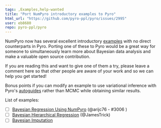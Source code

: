 ```yaml
---
tags: ,Examples,help-wanted
title: "Port NumPyro introductory examples to Pyro"
html_url: "https://github.com/pyro-ppl/pyro/issues/2995"
user: eb8680
repo: pyro-ppl/pyro
---
```


NumPyro now has several excellent introductory [examples](http://num.pyro.ai/en/stable/) with no direct counterparts in Pyro. Porting one of these to Pyro would be a great way for someone to simultaneously learn more about Bayesian data analysis and make a valuable open source contribution.

If you are reading this and want to give one of them a try, please leave a comment here so that other people are aware of your work and so we can help you get started!

Bonus points if you can modify an example to use variational inference with Pyro's [autoguides](https://docs.pyro.ai/en/stable/infer.autoguide.html) rather than MCMC while obtaining similar results.

List of examples:
- [ ] [Bayesian Regression Using NumPyro](http://num.pyro.ai/en/stable/tutorials/bayesian_regression.html) (@arijc76 - #3006 )
- [ ] [Bayesian Hierarchical Regression](http://num.pyro.ai/en/stable/tutorials/bayesian_hierarchical_linear_regression.html) (@JamesTrick)
- [ ] [Bayesian Imputation](http://num.pyro.ai/en/stable/tutorials/bayesian_imputation.html)